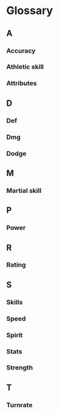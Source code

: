 # Glossary

## A

### Accuracy

### Athletic skill

### Attributes

## D

### Def

### Dmg

### Dodge

## M

### Martial skill

## P

### Power

## R

### Rating

## S

### Skills

### Speed

### Spirit

### Stats

### Strength

## T

### Turnrate
